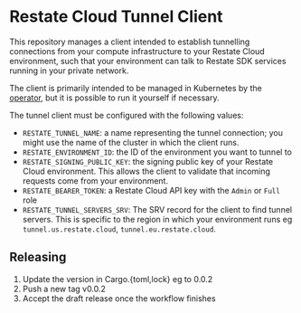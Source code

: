# Restate Cloud Tunnel Client

This repository manages a client intended to establish tunnelling connections from your compute infrastructure
to your Restate Cloud environment, such that your environment can talk to Restate SDK services running in your
private network.

The client is primarily intended to be managed in Kubernetes by the [operator](https://github.com/restatedev/restate-operator), but it is possible to run it yourself if necessary.

The tunnel client must be configured with the following values:
- `RESTATE_TUNNEL_NAME`: a name representing the tunnel connection; you might use the name of the cluster in which the client runs.
- `RESTATE_ENVIRONMENT_ID`: the ID of the environment you want to tunnel to
- `RESTATE_SIGNING_PUBLIC_KEY`: the signing public key of your Restate Cloud environment. This allows the client to validate that incoming requests come from your environment.
- `RESTATE_BEARER_TOKEN`: a Restate Cloud API key with the `Admin` or `Full` role
- `RESTATE_TUNNEL_SERVERS_SRV`: The SRV record for the client to find tunnel servers. This is specific to the region in which your environment runs eg `tunnel.us.restate.cloud`, `tunnel.eu.restate.cloud`.

## Releasing
1. Update the version in Cargo.{toml,lock} eg to 0.0.2
2. Push a new tag v0.0.2
3. Accept the draft release once the workflow finishes
